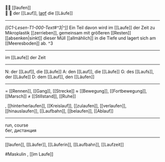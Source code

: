 🏃‍♂️ [[laufen]]  
🏃 🔵 der [[Lauf]], [laʊ̯f](https://youglish.com/pronounce/Lauf/german)
die [[Läufe]]

---
*[[C1-Lesen-T1-000-Text#^3|^]]* Ein Teil davon wird im [[Laufe]] der Zeit zu Mikroplastik [[zerrieben]], gemeinsam mit größeren [[Resten]] [[absenken|sinkt]] dieser Müll [[allmählich]] in die Tiefe und lagert sich am [[Meeresboden]] ab. ^3


---
 im [[Laufe]] der Zeit 


---
N: der [[Lauf]], die [[Läufe]]
A: den [[Lauf]], die [[Läufe]]
G: des [[Laufs]], der [[Läufe]]
D: dem [[Lauf]], den [[Läufen]]

---
= [[Rennen]], [[Gang]], [[Strecke]]
≈ [[Bewegung]], [[Fortbewegung]], [[Marsch]]
≠ [[Stillstand]], [[Ruhe]]

, [[hinterherlaufen]], [[Kreislauf]], [[zulaufen]], [[verlaufen]], [[hinauslaufen]], [[Laufbahn]], [[belaufen]], [[Ablauf]]

---
run, course  
бег, дистанция

---
[[laufen]], [[Läufer]], [[Läuferin]], [[Laufbahn]], [[Laufzeit]]


#Maskulin , [[im Laufe]]